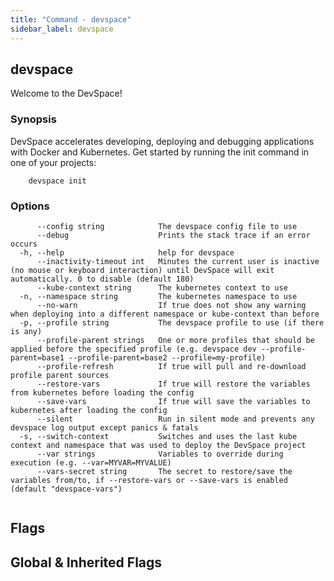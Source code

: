 ```yaml
---
title: "Command - devspace"
sidebar_label: devspace
---
```


## devspace

Welcome to the DevSpace!

### Synopsis

DevSpace accelerates developing, deploying and debugging applications with Docker and Kubernetes. Get started by running the init command in one of your projects:
	
		devspace init

### Options

```
      --config string            The devspace config file to use
      --debug                    Prints the stack trace if an error occurs
  -h, --help                     help for devspace
      --inactivity-timeout int   Minutes the current user is inactive (no mouse or keyboard interaction) until DevSpace will exit automatically. 0 to disable (default 180)
      --kube-context string      The kubernetes context to use
  -n, --namespace string         The kubernetes namespace to use
      --no-warn                  If true does not show any warning when deploying into a different namespace or kube-context than before
  -p, --profile string           The devspace profile to use (if there is any)
      --profile-parent strings   One or more profiles that should be applied before the specified profile (e.g. devspace dev --profile-parent=base1 --profile-parent=base2 --profile=my-profile)
      --profile-refresh          If true will pull and re-download profile parent sources
      --restore-vars             If true will restore the variables from kubernetes before loading the config
      --save-vars                If true will save the variables to kubernetes after loading the config
      --silent                   Run in silent mode and prevents any devspace log output except panics & fatals
  -s, --switch-context           Switches and uses the last kube context and namespace that was used to deploy the DevSpace project
      --var strings              Variables to override during execution (e.g. --var=MYVAR=MYVALUE)
      --vars-secret string       The secret to restore/save the variables from/to, if --restore-vars or --save-vars is enabled (default "devspace-vars")
```

```

```


## Flags
## Global & Inherited Flags